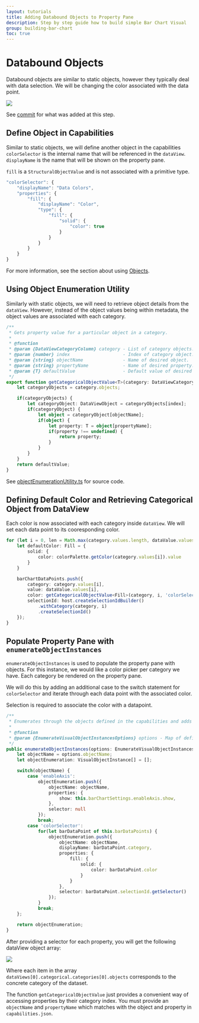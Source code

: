 ```yaml
---
layout: tutorials
title: Adding Databound Objects to Property Pane
description: Step by step guide how to build simple Bar Chart Visual
group: building-bar-chart
toc: true
---
```


# Databound Objects
Databound objects are similar to static objects, however they typically deal with data selection.
We will be changing the color associated with the data point.

![](images/ObjectDataBoundProperty.png)

See [commit](https://github.com/Microsoft/PowerBI-visuals-sampleBarChart/commit/3018a4ef020ee5de8a87be5f29f008bd5cf8fe63) for what was added at this step.

## Define Object in Capabilities
Similar to static objects, we will define another object in the capabilities
`colorSelector` is the internal name that will be referenced in the `dataView`.
`displayName` is the name that will be shown on the property pane.

`fill` is a `StructuralObjectValue` and is not associated with a primitive type.

```typescript
"colorSelector": {
    "displayName": "Data Colors",
    "properties": {
        "fill": {
            "displayName": "Color",
            "type": {
                "fill": {
                    "solid": {
                        "color": true
                    }
                }
            }
        }
    }
}
```

For more information, see the section about using [Objects](../Capabilities/Objects.md).

## Using Object Enumeration Utility
Similarly with static objects, we will need to retrieve object details from the `dataView`. However, instead of the object values being within metadata, the object values are associated with each category.

```typescript
/**
 * Gets property value for a particular object in a category.
 *
 * @function
 * @param {DataViewCategoryColumn} category - List of category objects.
 * @param {number} index                    - Index of category object.
 * @param {string} objectName               - Name of desired object.
 * @param {string} propertyName             - Name of desired property.
 * @param {T} defaultValue                  - Default value of desired property.
 */
export function getCategoricalObjectValue<T>(category: DataViewCategoryColumn, index: number, objectName: string, propertyName: string, defaultValue: T): T {
    let categoryObjects = category.objects;

    if(categoryObjects) {
        let categoryObject: DataViewObject = categoryObjects[index];
        if(categoryObject) {
            let object = categoryObject[objectName];
            if(object) {
                let property: T = object[propertyName];
                if(property !== undefined) {
                    return property;
                }
            }
        }
    }
    return defaultValue;
}
```

See [objectEnumerationUtility.ts](https://github.com/Microsoft/PowerBI-visuals-sampleBarChart/blob/master/src/objectEnumerationUtility.ts) for source code.

## Defining Default Color and Retrieving Categorical Object from DataView
Each color is now associated with each category inside `dataView`. We will set each data point to its cooresponding color.

```typescript
for (let i = 0, len = Math.max(category.values.length, dataValue.values.length); i < len; i++) {
    let defaultColor: Fill = {
        solid: {
            color: colorPalette.getColor(category.values[i]).value
        }
    }

    barChartDataPoints.push({
        category: category.values[i],
        value: dataValue.values[i],
        color: getCategoricalObjectValue<Fill>(category, i, 'colorSelector', 'fill', defaultColor).solid.color,
        selectionId: host.createSelectionIdBuilder()
            .withCategory(category, i)
            .createSelectionId()
    });
}
```

## Populate Property Pane with `enumerateObjectInstances`
`enumerateObjectInstances` is used to populate the property pane with objects. 
For this instance, we would like a color picker per category we have. Each category be rendered on the property pane.

We will do this by adding an additional case to the switch statement for `colorSelector` and iterate through each data point with the associated color.

Selection is required to associate the color with a datapoint.

```typescript
/**
 * Enumerates through the objects defined in the capabilities and adds the properties to the format pane
 *
 * @function
 * @param {EnumerateVisualObjectInstancesOptions} options - Map of defined objects
 */
public enumerateObjectInstances(options: EnumerateVisualObjectInstancesOptions): VisualObjectInstanceEnumeration {
    let objectName = options.objectName;
    let objectEnumeration: VisualObjectInstance[] = [];

    switch(objectName) {
        case 'enableAxis':
            objectEnumeration.push({
                objectName: objectName,
                properties: {
                    show: this.barChartSettings.enableAxis.show,
                },
                selector: null
            });
            break;
        case 'colorSelector':
            for(let barDataPoint of this.barDataPoints) {
                objectEnumeration.push({
                    objectName: objectName,
                    displayName: barDataPoint.category,
                    properties: {
                        fill: {
                            solid: {
                                color: barDataPoint.color
                            }
                        }
                    },
                    selector: barDataPoint.selectionId.getSelector()
                });
            }
            break;
    };

    return objectEnumeration;
}
```

After providing a selector for each property, you will get the following dataView object array:

![](images/ObjectDataBoundPropertyInSrc.png)

Where each item in the array `dataViews[0].categorical.categories[0].objects` corresponds to the concrete category of the dataset.

The function `getCategoricalObjectValue` just provides a convenient way of accessing properties by their category index. You must provide an `objectName` and `propertyName` which matches with the object and property in `capabilities.json`.